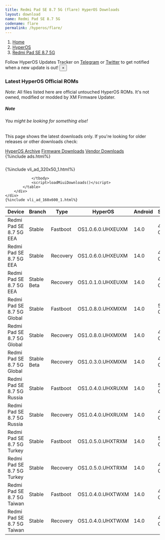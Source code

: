 ```yaml
---
title: Redmi Pad SE 8.7 5G (flare) HyperOS Downloads
layout: download
name: Redmi Pad SE 8.7 5G
codename: flare
permalink: /hyperos/flare/
---
```

<nav aria-label="breadcrumb">
    <ol class="breadcrumb">
        <li class="breadcrumb-item"><a href="/">Home</a></li>
        <li class="breadcrumb-item"><a href="/hyperos/">HyperOS</a></li>
        <li class="breadcrumb-item active" aria-current="page"><a href="/hyperos/flare/">Redmi Pad SE 8.7 5G</a></li>
    </ol>
</nav>
<div class="alert alert-primary alert-dismissible fade show" role="alert">
    Follow HyperOS Updates Tracker on <a href="https://t.me/MIUIUpdatesTracker" class="alert-link">Telegram</a>
     or <a href="https://twitter.com/MiFwUpdater" class="alert-link">Twitter</a> to get notified when a new update is out!
    <button type="button" class="close" data-dismiss="alert" aria-label="Close">
        <span aria-hidden="true">&times;</span>
    </button>
</div>

### Latest HyperOS Official ROMs
*Note*: All files listed here are official untouched HyperOS ROMs. It's not owned, modified or modded by XM Firmware Updater.
<div class="card">
  <div class="card-body">
    <h5 class="card-title">Note</h5>
    <h6 class="card-subtitle mb-2 text-muted">You might be looking for something else!</h6>
    <p class="card-text">This page shows the latest downloads only.
     If you're looking for older releases or other downloads check:</p>
    <a href="/archive/hyperos/flare/" class="card-link">HyperOS Archive</a>
    <a href="/firmware/flare/" class="card-link">Firmware Downloads</a>
    <a href="/vendor/flare/" class="card-link">Vendor Downloads</a>
  </div>
</div>
{%include ads.html%}
<div class="row justify-content-center">
    <div class="col-10">
        <div class="table-responsive-md" style="margin-top: 25px;">
            {%include vli_ad_320x50_1.html%}
            <table id="miui" class="display dt-responsive nowrap compact table table-striped table-hover table-sm">
                <thead class="thead-dark">
                    <tr>
                        <th data-ref="device">Device</th>
                        <th data-ref="branch">Branch</th>
                        <th data-ref="type">Type</th>
                        <th data-ref="miui">HyperOS</th>
                        <th data-ref="android">Android</th>
                        <th data-ref="size">Size</th>
                        <th data-ref="size">Date</th>
                        <th data-ref="link">Link</th>
                    </tr>
                </thead>
                <tbody>
                <tr><td>Redmi Pad SE 8.7 5G EEA</td><td>Stable</td><td>Fastboot</td><td>OS1.0.6.0.UHXEUXM</td><td>14.0</td><td>4.9 GB</td><td>2024-12-12</td><td><a href="/hyperos/flare/stable/OS1.0.6.0.UHXEUXM/">Download</a></td></tr>
<tr><td>Redmi Pad SE 8.7 5G EEA</td><td>Stable</td><td>Recovery</td><td>OS1.0.6.0.UHXEUXM</td><td>14.0</td><td>4.1 GB</td><td>2024-12-31</td><td><a href="/hyperos/flare/stable/OS1.0.6.0.UHXEUXM/">Download</a></td></tr>
<tr><td>Redmi Pad SE 8.7 5G EEA</td><td>Stable Beta</td><td>Recovery</td><td>OS1.0.1.0.UHXEUXM</td><td>14.0</td><td>4.0 GB</td><td>2024-08-27</td><td><a href="/hyperos/flare/stable beta/OS1.0.1.0.UHXEUXM/">Download</a></td></tr>
<tr><td>Redmi Pad SE 8.7 5G Global</td><td>Stable</td><td>Fastboot</td><td>OS1.0.8.0.UHXMIXM</td><td>14.0</td><td>5.1 GB</td><td>2024-12-12</td><td><a href="/hyperos/flare/stable/OS1.0.8.0.UHXMIXM/">Download</a></td></tr>
<tr><td>Redmi Pad SE 8.7 5G Global</td><td>Stable</td><td>Recovery</td><td>OS1.0.8.0.UHXMIXM</td><td>14.0</td><td>4.0 GB</td><td>2024-12-31</td><td><a href="/hyperos/flare/stable/OS1.0.8.0.UHXMIXM/">Download</a></td></tr>
<tr><td>Redmi Pad SE 8.7 5G Global</td><td>Stable Beta</td><td>Recovery</td><td>OS1.0.3.0.UHXMIXM</td><td>14.0</td><td>4.0 GB</td><td>2024-08-27</td><td><a href="/hyperos/flare/stable beta/OS1.0.3.0.UHXMIXM/">Download</a></td></tr>
<tr><td>Redmi Pad SE 8.7 5G Russia</td><td>Stable</td><td>Fastboot</td><td>OS1.0.4.0.UHXRUXM</td><td>14.0</td><td>5.3 GB</td><td>2024-11-15</td><td><a href="/hyperos/flare/stable/OS1.0.4.0.UHXRUXM/">Download</a></td></tr>
<tr><td>Redmi Pad SE 8.7 5G Russia</td><td>Stable</td><td>Recovery</td><td>OS1.0.4.0.UHXRUXM</td><td>14.0</td><td>4.0 GB</td><td>2024-11-22</td><td><a href="/hyperos/flare/stable/OS1.0.4.0.UHXRUXM/">Download</a></td></tr>
<tr><td>Redmi Pad SE 8.7 5G Turkey</td><td>Stable</td><td>Fastboot</td><td>OS1.0.5.0.UHXTRXM</td><td>14.0</td><td>5.0 GB</td><td>2024-12-19</td><td><a href="/hyperos/flare/stable/OS1.0.5.0.UHXTRXM/">Download</a></td></tr>
<tr><td>Redmi Pad SE 8.7 5G Turkey</td><td>Stable</td><td>Recovery</td><td>OS1.0.5.0.UHXTRXM</td><td>14.0</td><td>4.0 GB</td><td>2024-12-31</td><td><a href="/hyperos/flare/stable/OS1.0.5.0.UHXTRXM/">Download</a></td></tr>
<tr><td>Redmi Pad SE 8.7 5G Taiwan</td><td>Stable</td><td>Fastboot</td><td>OS1.0.4.0.UHXTWXM</td><td>14.0</td><td>4.8 GB</td><td>2024-11-27</td><td><a href="/hyperos/flare/stable/OS1.0.4.0.UHXTWXM/">Download</a></td></tr>
<tr><td>Redmi Pad SE 8.7 5G Taiwan</td><td>Stable</td><td>Recovery</td><td>OS1.0.4.0.UHXTWXM</td><td>14.0</td><td>4.0 GB</td><td>2024-12-04</td><td><a href="/hyperos/flare/stable/OS1.0.4.0.UHXTWXM/">Download</a></td></tr>

                </tbody>
                <script>loadMiuiDownloads()</script>
            </table>
        </div>
    </div>
    {%include vli_ad_160x600_1.html%}
</div>
